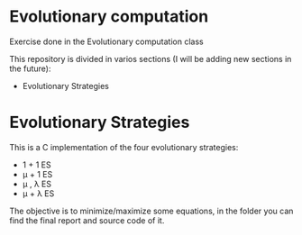# Evolutionary computation
Exercise done in the Evolutionary computation class

This repository is divided in varios sections (I will be adding new sections in the future):

  - Evolutionary Strategies
  
 
# Evolutionary Strategies
This is a C implementation of the four evolutionary strategies:
 - 1 + 1 ES
 - μ + 1 ES 
 - μ , λ ES
 - μ + λ ES
 
 The objective is to minimize/maximize some equations, in the folder you can find the final report and source code of it.
 
 
